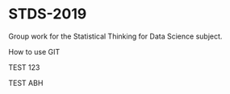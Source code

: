 # STDS-2019
Group work for the Statistical Thinking for Data Science subject.

How to use GIT

TEST 123

TEST ABH